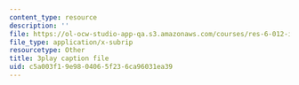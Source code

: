 ```yaml
---
content_type: resource
description: ''
file: https://ol-ocw-studio-app-qa.s3.amazonaws.com/courses/res-6-012-introduction-to-probability-spring-2018/c5a003f19e9804065f236ca96031ea39_4CkWjk40TBY.srt
file_type: application/x-subrip
resourcetype: Other
title: 3play caption file
uid: c5a003f1-9e98-0406-5f23-6ca96031ea39
---
```

